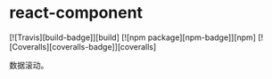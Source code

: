 # react-component

[![Travis][build-badge]][build]
[![npm package][npm-badge]][npm]
[![Coveralls][coveralls-badge]][coveralls]

数据滚动。

```javascript

```
